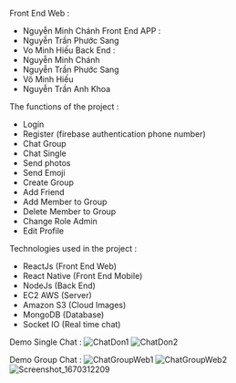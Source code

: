 Front End Web :
 + Nguyễn Minh Chánh
Front End APP : 
 + Nguyễn Trần Phước Sang
 + Vo Minh Hiếu
Back End :
 + Nguyễn Minh Chánh
 + Nguyễn Trần Phước Sang
 + Võ Minh Hiếu
 + Nguyễn Trần Anh Khoa

The functions of the project :
 + Login
 + Register (firebase authentication phone number)
 + Chat Group
 + Chat Single
 + Send photos 
 + Send Emoji
 + Create Group
 + Add Friend
 + Add Member to Group
 + Delete Member to Group
 + Change Role Admin
 + Edit Profile

Technologies used in the project :
 + ReactJs (Front End Web)
 + React Native (Front End Mobile)
 + NodeJs (Back End)
 + EC2 AWS (Server)
 + Amazon S3 (Cloud Images)
 + MongoDB (Database)
 + Socket IO (Real time chat)

Demo Single Chat :
![ChatDon1](https://user-images.githubusercontent.com/83798741/205864847-a589174a-d3f0-4dd2-9b62-d41680b7c10c.png)
![ChatDon2](https://user-images.githubusercontent.com/83798741/205864878-15cd262d-3560-4331-97d8-a139c112f346.png)

Demo Group Chat :
![ChatGroupWeb1](https://user-images.githubusercontent.com/83798741/205864977-70c1e5ac-b4b1-434c-8d7c-61e11459bafd.png)
![ChatGroupWeb2](https://user-images.githubusercontent.com/83798741/205865044-993993c1-93e4-4fed-b88c-5e6c097ac80b.png)
![Screenshot_1670312209](https://user-images.githubusercontent.com/83798741/205865076-14e60799-332c-4d38-8cd9-1eb659d377c7.png)
